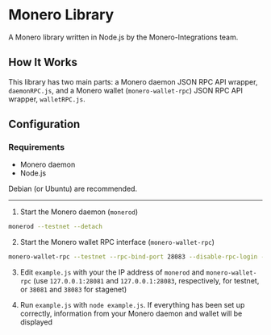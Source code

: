 # Monero Library
A Monero library written in Node.js by the Monero-Integrations team.

## How It Works
This library has two main parts: a Monero daemon JSON RPC API wrapper, `daemonRPC.js`, and a Monero wallet (`monero-wallet-rpc`) JSON RPC API wrapper, `walletRPC.js`.

## Configuration
### Requirements
 - Monero daemon
 - Node.js

Debian (or Ubuntu) are recommended.


---

1. Start the Monero daemon (`monerod`)
```bash
monerod --testnet --detach
```

2. Start the Monero wallet RPC interface (`monero-wallet-rpc`)
```bash
monero-wallet-rpc --testnet --rpc-bind-port 28083 --disable-rpc-login --wallet-dir /path/to/wallet/directory
```

3. Edit `example.js` with your the IP address of `monerod` and `monero-wallet-rpc` (use `127.0.0.1:28081` and `127.0.0.1:28083`, respectively, for testnet, or `38081` and `38083` for stagenet)

4. Run `example.js` with `node example.js`.  If everything has been set up correctly, information from your Monero daemon and wallet will be displayed
